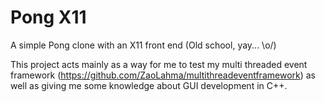 # Pong X11
A simple Pong clone with an X11 front end (Old school, yay... \o/)

This project acts mainly as a way for me to test my multi threaded event framework (https://github.com/ZaoLahma/multithreadeventframework) as well as giving me some knowledge about GUI development in C++.
